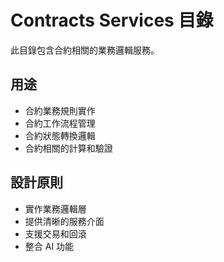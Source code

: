 # Contracts Services 目錄

此目錄包含合約相關的業務邏輯服務。

## 用途

- 合約業務規則實作
- 合約工作流程管理
- 合約狀態轉換邏輯
- 合約相關的計算和驗證

## 設計原則

- 實作業務邏輯層
- 提供清晰的服務介面
- 支援交易和回滾
- 整合 AI 功能


